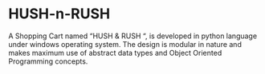 # HUSH-n-RUSH
A Shopping Cart named “HUSH &amp; RUSH “, is developed in python language under windows operating system. The design is modular in nature and makes maximum use of abstract data types and Object Oriented Programming concepts.
